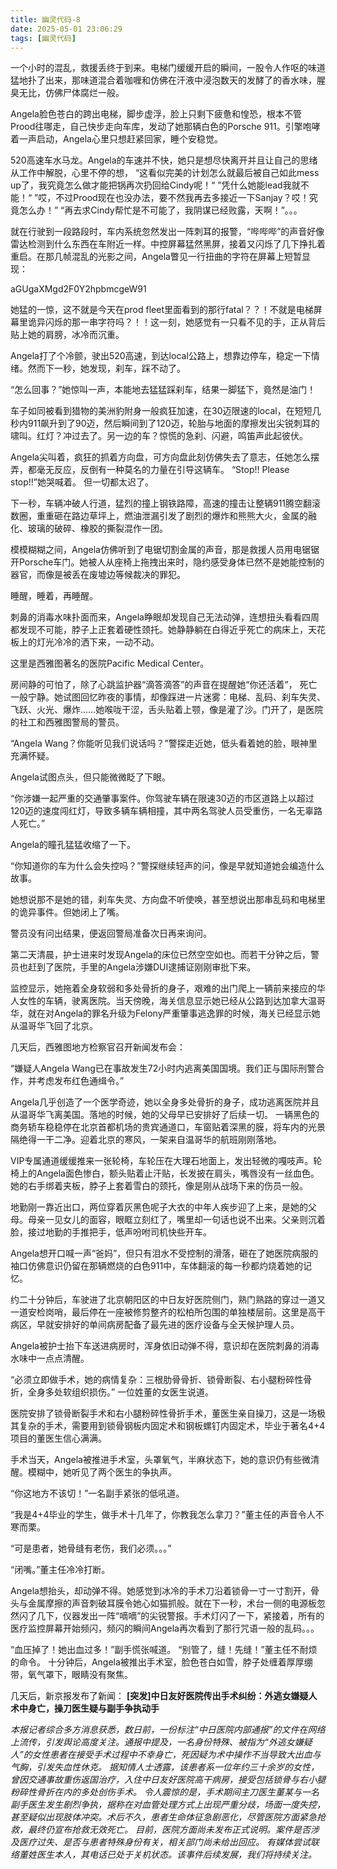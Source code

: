 ```yaml
---
title: 幽灵代码-8
date: 2025-05-01 23:06:29
tags: [幽灵代码]
---
```


一个小时的混乱，救援丢终于到来。电梯门缓缓开启的瞬间，一股令人作呕的味道猛地扑了出来，那味道混合着咖喱和仿佛在汗液中浸泡数天的发酵了的香水味，腥臭无比，仿佛尸体腐烂一般。

Angela脸色苍白的跨出电梯，脚步虚浮，脸上只剩下疲惫和惶恐，根本不管Prood往哪走，自己快步走向车库，发动了她那辆白色的Porsche 911。引擎咆哮着一声启动，Angela心里只想赶紧回家，睡个安稳觉。

520高速车水马龙。Angela的车速并不快，她只是想尽快离开并且让自己的思绪从工作中解脱，心里不停的想，
“这看似完美的计划怎么就最后被自己如此mess up了，我究竟怎么做才能把锅再次扔回给Cindy呢！“
”凭什么她能lead我就不能！“ 
”哎，不过Prood现在也没办法，要不然我再去多接近一下Sanjay？哎！究竟怎么办！”
“再去求Cindy帮忙是不可能了，我阴谋已经败露，天啊！”。。。

就在行驶到一段路段时，车内系统忽然发出一阵刺耳的报警，“哔哔哔”的声音好像雷达检测到什么东西在车附近一样。中控屏幕猛然黑屏，接着又闪烁了几下挣扎着重启。在那几帧混乱的光影之间，Angela瞥见一行扭曲的字符在屏幕上短暂显现：

aGUgaXMgd2F0Y2hpbmcgeW91

她猛的一惊，这不就是今天在prod fleet里面看到的那行fatal？？！不就是电梯屏幕里诡异闪烁的那一串字符吗？！！这一刻，她感觉有一只看不见的手，正从背后贴上她的肩膀，冰冷而沉重。

Angela打了个冷颤，驶出520高速，到达local公路上，想靠边停车，稳定一下情绪。然而下一秒，她发现，刹车，踩不动了。

“怎么回事？”她惊叫一声，本能地去猛猛踩刹车，结果一脚猛下，竟然是油门！

车子如同被看到猎物的美洲豹附身一般疯狂加速，在30迈限速的local，在短短几秒内911飙升到了90迈，然后瞬间到了120迈，轮胎与地面的摩擦发出尖锐刺耳的啸叫。红灯？冲过去了。另一边的车？惊慌的急刹、闪避，鸣笛声此起彼伏。

Angela尖叫着，疯狂的抓着方向盘，可方向盘此刻仿佛失去了意志，任她怎么摆弄，都毫无反应，反倒有一种莫名的力量在引导这辆车。
“Stop!! Please stop!!”她哭喊着。
但一切都太迟了。

下一秒，车辆冲破人行道，猛烈的撞上钢铁路障，高速的撞击让整辆911腾空翻滚数圈，重重砸在路边草坪上，燃油泄漏引发了剧烈的爆炸和熊熊大火，金属的融化、玻璃的破碎、橡胶的撕裂混作一团。

模模糊糊之间，Angela仿佛听到了电锯切割金属的声音，那是救援人员用电锯锯开Porsche车门。她被人从座椅上拖拽出来时，隐约感受身体已然不是她能控制的器官，而像是被丢在废墟边等候裁决的罪犯。

睡醒，睡着，再睡醒。

刺鼻的消毒水味扑面而来，Angela睁眼却发现自己无法动弹，连想扭头看看四周都发现不可能，脖子上正套着硬性颈托。她静静躺在白得近乎死亡的病床上，天花板上的灯光冷冷的洒下来，一动不动。

这里是西雅图著名的医院Pacific Medical Center。

房间静的可怕了，除了心跳监护器“滴答滴答”的声音在提醒她“你还活着”， 死亡一般宁静。她试图回忆昨夜的事情，却像踩进一片迷雾：电梯、乱码、刹车失灵、飞跃、火光、爆炸……她喉咙干涩，舌头贴着上颚，像是灌了沙。门开了，是医院的社工和西雅图警局的警员。

“Angela Wang？你能听见我们说话吗？”警探走近她，低头看着她的脸，眼神里充满怀疑。

Angela试图点头，但只能微微眨了下眼。

“你涉嫌一起严重的交通肇事案件。你驾驶车辆在限速30迈的市区道路上以超过120迈的速度闯红灯，导致多辆车辆相撞，其中两名驾驶人员受重伤，一名无辜路人死亡。”

Angela的瞳孔猛猛收缩了一下。

“你知道你的车为什么会失控吗？”警探继续轻声的问，像是早就知道她会编造什么故事。

她想说那不是她的错，刹车失灵、方向盘不听使唤，甚至想说出那串乱码和电梯里的诡异事件。但她闭上了嘴。

警员没有问出结果，便返回警局准备次日再来询问。

第二天清晨，护士进来时发现Angela的床位已然空空如也。而若干分钟之后，警员也赶到了医院，手里的Angela涉嫌DUI逮捕证刚刚审批下来。

监控显示，她拖着全身软弱和多处骨折的身子，艰难的出门爬上一辆前来接应的华人女性的车辆，驶离医院。当天傍晚，海关信息显示她已经从公路到达加拿大温哥华，就在对Angela的罪名升级为Felony严重肇事逃逸罪的时候，海关已经显示她从温哥华飞回了北京。

几天后，西雅图地方检察官召开新闻发布会：

“嫌疑人Angela Wang已在事故发生72小时内逃离美国国境。我们正与国际刑警合作，并考虑发布红色通缉令。”

Angela几乎创造了一个医学奇迹，她以全身多处骨折的身子，成功逃离医院并且从温哥华飞离美国。落地的时候，她的父母早已安排好了后续一切。
一辆黑色的商务轿车稳稳停在北京首都机场的贵宾通道口，车窗贴着深黑的膜，将车内的光景隔绝得一干二净。迎着北京的寒风，一架来自温哥华的航班刚刚落地。

VIP专属通道缓缓推来一张轮椅，车轮压在大理石地面上，发出轻微的嘎吱声。轮椅上的Angela面色惨白，额头贴着止汗贴，长发披在肩头，嘴唇没有一丝血色。她的右手绑着夹板，脖子上套着雪白的颈托，像是刚从战场下来的伤员一般。

地勤刚一靠近出口，两位穿着灰黑色呢子大衣的中年人疾步迎了上来，是她的父母。母亲一见女儿的面容，眼眶立刻红了，嘴里却一句话也说不出来。父亲则沉着脸，接过地勤的手推把手，低声吩咐司机快些开车。

Angela想开口喊一声“爸妈”，但只有泪水不受控制的滑落，砸在了她医院病服的袖口仿佛意识仍留在那辆燃烧的白色911中，车体翻滚的每一秒都灼烧着她的记忆。

约二十分钟后，车驶进了北京朝阳区的中日友好医院侧门，熟门熟路的穿过一道又一道安检岗哨，最后停在一座被修剪整齐的松柏所包围的单独楼层前。这里是高干病区，早就安排好的单间病房配备了最先进的医疗设备与全天候护理人员。

Angela被护士抬下车送进病房时，浑身依旧动弹不得，意识却在医院刺鼻的消毒水味中一点点清醒。

“必须立即做手术，她的病情复杂：三根肋骨骨折、锁骨断裂、右小腿粉碎性骨折，全身多处软组织损伤。” 一位姓董的女医生说道。

医院安排了锁骨断裂手术和右小腿粉碎性骨折手术，董医生亲自操刀，这是一场极其复杂的手术，需要用到锁骨钢板内固定术和钢板螺钉内固定术，毕业于著名4+4项目的董医生信心满满。

手术当天，Angela被推进手术室，头罩氧气，半麻状态下，她的意识仍有些微清醒。模糊中，她听见了两个医生的争执声。

“你这地方不该切！”一名副手紧张的低吼道。

“我是4+4毕业的学生，做手术十几年了，你教我怎么拿刀？”董主任的声音令人不寒而栗。

“可是患者，她骨缝有老伤，我们必须。。。”

“闭嘴。”董主任冷冷打断。

Angela想抬头，却动弹不得。她感觉到冰冷的手术刀沿着锁骨一寸一寸割开，骨头与金属摩擦的声音刺破耳膜令她心如猫抓般。就在下一秒，术台一侧的电源板忽然闪了几下，仪器发出一阵“嘀嘀”的尖锐警报。手术灯闪了一下，紧接着，所有的医疗监控屏幕开始频闪，频闪的瞬间Angela再次看到了那行咒语一般的乱码。。。

“血压掉了！她出血过多！”副手慌张喊道。
“别管了，缝！先缝！”董主任不耐烦的命令。
十分钟后，Angela被推出手术室，脸色苍白如雪，脖子处缠着厚厚绷带，氧气罩下，眼睛没有聚焦。

几天后，新京报发布了新闻：
**[突发]中日友好医院传出手术纠纷：外逃女嫌疑人术中身亡，操刀医生疑与副手争执动手**

*本报记者综合多方消息获悉，数日前，一份标注“中日医院内部通报”的文件在网络上流传，引发舆论高度关注。通报中提及，一名身份特殊、被指为“外逃女嫌疑人”的女性患者在接受手术过程中不幸身亡，死因疑为术中操作不当导致大出血与气胸，引发失血性休克。*
*据知情人士透露，该患者系一位年约三十余岁的女性，曾因交通事故重伤返国治疗，入住中日友好医院高干病房，接受包括锁骨与右小腿粉碎性骨折在内的多处创伤手术。*
*令人震惊的是，手术期间主刀医生董某与一名副手医生发生剧烈争执，据称在对血管处理方式上出现严重分歧，场面一度失控，甚至疑似出现肢体冲突。术后不久，患者生命体征急剧恶化，尽管医院方面紧急抢救，最终仍宣布抢救无效死亡。*
*目前，医院方面尚未发布正式说明。案件是否涉及医疗过失、是否与患者特殊身份有关，相关部门尚未给出回应。*
*有媒体尝试联络董姓医生本人，其电话已处于关机状态。该事件后续发展，我们将持续关注。*

